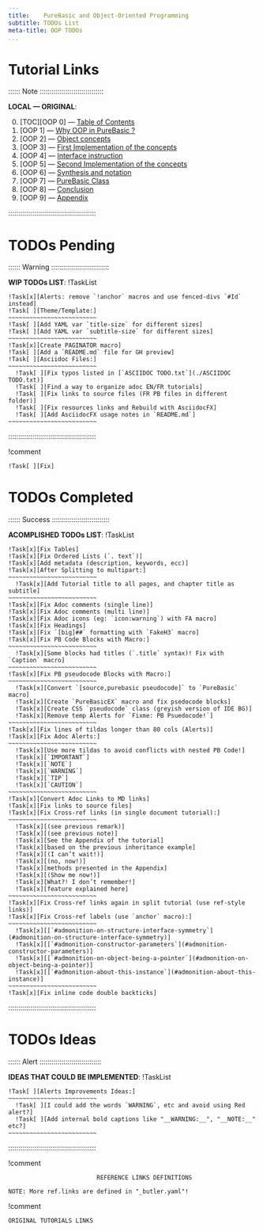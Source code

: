 ```yaml
---
title:    PureBasic and Object-Oriented Programming
subtitle: TODOs List
meta-title: OOP TODOs
...
```


# Tutorial Links

:::::: Note ::::::::::::::::::::::::::::::::

__LOCAL — ORIGINAL__:

0. [TOC][OOP 0] — [Table of Contents][DRAC0]
1. [OOP 1] — [Why OOP in PureBasic ?][DRAC1]
2. [OOP 2] — [Object concepts][DRAC2]
3. [OOP 3] — [First Implementation of the concepts][DRAC3]
4. [OOP 4] — [Interface instruction][DRAC4]
5. [OOP 5] — [Second Implementation of the concepts][DRAC5]
6. [OOP 6] — [Synthesis and notation][DRAC6]
7. [OOP 7] — [PureBasic Class][DRAC7]
8. [OOP 8] — [Conclusion][DRAC8]
9. [OOP 9] — [Appendix][DRAC9]

::::::::::::::::::::::::::::::::::::::::::::



# TODOs Pending

:::::: Warning :::::::::::::::::::::::::::::

__WIP TODOs LIST__:
!TaskList
~~~~~~~~~~~~~~~~~~~~~~~~~~~~~~~~~~~~
!Task[x][Alerts: remove `!anchor` macros and use fenced-divs `#Id` instead]
!Task[ ][Theme/Template:]
~~~~~~~~~~~~~~~~~~~~~~~~~
!Task[ ][Add YAML var `title-size` for different sizes]
!Task[ ][Add YAML var `subtitle-size` for different sizes]
~~~~~~~~~~~~~~~~~~~~~~~~~
!Task[x][Create PAGINATOR macro]
!Task[ ][Add a `README.md` file for GH preview]
!Task[ ][Asciidoc Files:]
~~~~~~~~~~~~~~~~~~~~~~~~~
  !Task[ ][Fix typos listed in [`ASCIIDOC TODO.txt`](./ASCIIDOC TODO.txt)]
  !Task[ ][Find a way to organize adoc EN/FR tutorials]
  !Task[ ][Fix links to source files (FR PB files in different folder)]
  !Task[ ][Fix resources links and Rebuild with AsciidocFX]
  !Task[ ][Add AsciidocFX usage notes in `README.md`]
~~~~~~~~~~~~~~~~~~~~~~~~~
~~~~~~~~~~~~~~~~~~~~~~~~~~~~~~~~~~~~

::::::::::::::::::::::::::::::::::::::::::::


!comment
~~~~~~~~~~~~~~~~~~~~~~~~~~~~~~~~~~~~~~~~~~~~~~~~~~~~~~~~~~~~~~~~~~~~~~~~
!Task[ ][Fix]
~~~~~~~~~~~~~~~~~~~~~~~~~~~~~~~~~~~~~~~~~~~~~~~~~~~~~~~~~~~~~~~~~~~~~~~~

# TODOs Completed

:::::: Success :::::::::::::::::::::::::::::

__ACOMPLISHED TODOs LIST__:
!TaskList
~~~~~~~~~~~~~~~~~~~~~~~~~~~~~~~~~~~~
!Task[x][Fix Tables]
!Task[x][Fix Ordered Lists (`. text`)]
!Task[x][Add metadata (description, keywords, ecc)]
!Task[x][After Splitting to multipart:]
~~~~~~~~~~~~~~~~~~~~~~~~~
  !Task[x][Add Tutorial title to all pages, and chapter title as subtitle]
~~~~~~~~~~~~~~~~~~~~~~~~~
!Task[x][Fix Adoc comments (single line)]
!Task[x][Fix Adoc comments (multi line)]
!Task[x][Fix Adoc icons (eg: `icon:warning`) with FA macro]
!Task[x][Fix Headings]
!Task[x][Fix `[big]##` formatting with `FakeH3` macro]
!Task[x][Fix PB Code Blocks with Macro:]
~~~~~~~~~~~~~~~~~~~~~~~~~
  !Task[x][Some blocks had titles (`.title` syntax)! Fix with `Caption` macro]
~~~~~~~~~~~~~~~~~~~~~~~~~
!Task[x][Fix PB pseudocode Blocks with Macro:]
~~~~~~~~~~~~~~~~~~~~~~~~~
  !Task[x][Convert `[source,purebasic pseudocode]` to `PureBasic` macro]
  !Task[x][Create `PureBasicEX` macro and fix psedocode blocks]
  !Task[x][Create CSS `pseudocode` class (greyish version of IDE BG)]
  !Task[x][Remove temp Alerts for `Fixme: PB Psuedocode!`]
~~~~~~~~~~~~~~~~~~~~~~~~~
!Task[x][Fix lines of tildas longer than 80 cols (Alerts)]
!Task[x][Fix Adoc Alerts:]
~~~~~~~~~~~~~~~~~~~~~~~~~
  !Task[x][Use more tildas to avoid conflicts with nested PB Code!]
  !Task[x][`IMPORTANT`]
  !Task[x][`NOTE`]
  !Task[x][`WARNING`]
  !Task[x][`TIP`]
  !Task[x][`CAUTION`]
~~~~~~~~~~~~~~~~~~~~~~~~~
!Task[x][Convert Adoc Links to MD links]
!Task[x][Fix links to source files]
!Task[x][Fix Cross-ref links (in single document tutorial):]
~~~~~~~~~~~~~~~~~~~~~~~~~
  !Task[x][(see previous remark)]
  !Task[x][(see previous note)]
  !Task[x][See the Appendix of the tutorial]
  !Task[x][based on the previous inheritance example]
  !Task[x][(I can’t wait!)]
  !Task[x][(no, now!)]
  !Task[x][methods presented in the Appendix]
  !Task[x][(Show me now!)]
  !Task[x][What?! I don’t remember!]
  !Task[x][feature explained here]
~~~~~~~~~~~~~~~~~~~~~~~~~
!Task[x][Fix Cross-ref links again in split tutorial (use ref-style links)]
!Task[x][Fix Cross-ref labels (use `anchor` macro):]
~~~~~~~~~~~~~~~~~~~~~~~~~
  !Task[x][[`#admonition-on-structure-interface-symmetry`](#admonition-on-structure-interface-symmetry)]
  !Task[x][[`#admonition-constructor-parameters`](#admonition-constructor-parameters)]
  !Task[x][[`#admonition-on-object-being-a-pointer`](#admonition-on-object-being-a-pointer)]
  !Task[x][[`#admonition-about-this-instance`](#admonition-about-this-instance)]
~~~~~~~~~~~~~~~~~~~~~~~~~
!Task[x][Fix inline code double backticks]
~~~~~~~~~~~~~~~~~~~~~~~~~~~~~~~~~~~~

::::::::::::::::::::::::::::::::::::::::::::

# TODOs Ideas

:::::: Alert :::::::::::::::::::::::::::::::

__IDEAS THAT COULD BE IMPLEMENTED__:
!TaskList
~~~~~~~~~~~~~~~~~~~~~~~~~~~~~~~~~~~~
!Task[ ][Alerts Improvements Ideas:]
~~~~~~~~~~~~~~~~~~~~~~~~~
  !Task[ ][I could add the words `WARNING`, etc and avoid using Red alert?]
  !Task[ ][Add internal bold captions like "__WARNING:__", "__NOTE:__" etc?]
~~~~~~~~~~~~~~~~~~~~~~~~~
~~~~~~~~~~~~~~~~~~~~~~~~~~~~~~~~~~~~

::::::::::::::::::::::::::::::::::::::::::::

!comment
~~~~~~~~~~~~~~~~~~~~~~~~~~~~~~~~~~~~~~~~~~~~~~~~~~~~~~~~~~~~~~~~~~~~~~~~~~~~~~
                         REFERENCE LINKS DEFINITIONS                          

NOTE: More ref.links are defined in "_butler.yaml"!
~~~~~~~~~~~~~~~~~~~~~~~~~~~~~~~~~~~~~~~~~~~~~~~~~~~~~~~~~~~~~~~~~~~~~~~~~~~~~~

!comment
~~~~~~~~~~~~~~~~~~~~~~~~~~~~~~~~~~~~~~~~~~~~~~~~~~~~~~~~~~~~~~~~~~~~~~~~
ORIGINAL TUTORIALS LINKS
~~~~~~~~~~~~~~~~~~~~~~~~~~~~~~~~~~~~~~~~~~~~~~~~~~~~~~~~~~~~~~~~~~~~~~~~

[DRAC0]: http://drac.site.chez-alice.fr/Tutorials%20Programming%20PureBasic/indexTutorials_en.htm#POO
[DRAC1]: http://drac.site.chez-alice.fr/Tutorials%20Programming%20PureBasic/POO/POO_Pourquoi_en.htm
[DRAC2]: http://drac.site.chez-alice.fr/Tutorials%20Programming%20PureBasic/POO/POO_ConceptObjet_en.htm
[DRAC3]: http://drac.site.chez-alice.fr/Tutorials%20Programming%20PureBasic/POO/POO_Implementation1_en.htm
[DRAC4]: http://drac.site.chez-alice.fr/Tutorials%20Programming%20PureBasic/POO/POO_Interface_en.htm
[DRAC5]: http://drac.site.chez-alice.fr/Tutorials%20Programming%20PureBasic/POO/POO_Implementation2_en.htm
[DRAC6]: http://drac.site.chez-alice.fr/Tutorials%20Programming%20PureBasic/POO/POO_Synthese_en.htm
[DRAC7]: http://drac.site.chez-alice.fr/Tutorials%20Programming%20PureBasic/POO/POO_Conclusion_en.htm
[DRAC8]: http://drac.site.chez-alice.fr/Tutorials%20Programming%20PureBasic/POO/POO_Conclusion_en.htm
[DRAC9]: http://drac.site.chez-alice.fr/Tutorials%20Programming%20PureBasic/POO/POO_Annexes_en.htm

